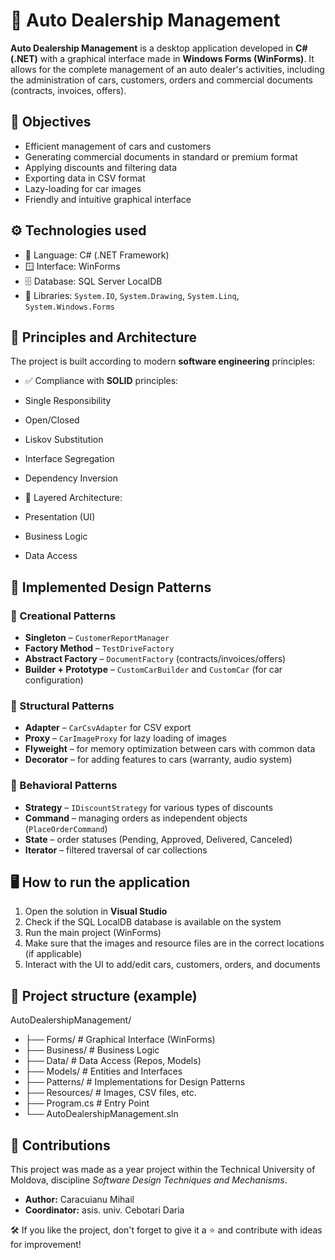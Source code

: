 # 🚗 Auto Dealership Management
**Auto Dealership Management** is a desktop application developed in **C# (.NET)** with a graphical interface made in **Windows Forms (WinForms)**. It allows for the complete management of an auto dealer's activities, including the administration of cars, customers, orders and commercial documents (contracts, invoices, offers).

## 🎯 Objectives
- Efficient management of cars and customers
- Generating commercial documents in standard or premium format
- Applying discounts and filtering data
- Exporting data in CSV format
- Lazy-loading for car images
- Friendly and intuitive graphical interface

## ⚙️ Technologies used
- 🧱 Language: C# (.NET Framework)
- 🪟 Interface: WinForms
- 🗄️ Database: SQL Server LocalDB
- 🧰 Libraries: `System.IO`, `System.Drawing`, `System.Linq`, `System.Windows.Forms`

## 🧠 Principles and Architecture
The project is built according to modern **software engineering** principles:
- ✅ Compliance with **SOLID** principles:
- Single Responsibility
- Open/Closed
- Liskov Substitution
- Interface Segregation
- Dependency Inversion

- 📐 Layered Architecture:
- Presentation (UI)
- Business Logic
- Data Access

## 🔁 Implemented Design Patterns

### 🔨 Creational Patterns
- **Singleton** – `CustomerReportManager`
- **Factory Method** – `TestDriveFactory`
- **Abstract Factory** – `DocumentFactory` (contracts/invoices/offers)
- **Builder + Prototype** – `CustomCarBuilder` and `CustomCar` (for car configuration)

### 🧱 Structural Patterns
- **Adapter** – `CarCsvAdapter` for CSV export
- **Proxy** – `CarImageProxy` for lazy loading of images
- **Flyweight** – for memory optimization between cars with common data
- **Decorator** – for adding features to cars (warranty, audio system)

### 🧩 Behavioral Patterns
- **Strategy** – `IDiscountStrategy` for various types of discounts
- **Command** – managing orders as independent objects (`PlaceOrderCommand`)
- **State** – order statuses (Pending, Approved, Delivered, Canceled)
- **Iterator** – filtered traversal of car collections

## 🖥️ How to run the application
1. Open the solution in **Visual Studio**
2. Check if the SQL LocalDB database is available on the system
3. Run the main project (WinForms)
4. Make sure that the images and resource files are in the correct locations (if applicable)
5. Interact with the UI to add/edit cars, customers, orders, and documents

## 📂 Project structure (example)
AutoDealershipManagement/
- ├── Forms/ # Graphical Interface (WinForms)
- ├── Business/ # Business Logic
- ├── Data/ # Data Access (Repos, Models)
- ├── Models/ # Entities and Interfaces
- ├── Patterns/ # Implementations for Design Patterns
- ├── Resources/ # Images, CSV files, etc.
- ├── Program.cs # Entry Point
- └── AutoDealershipManagement.sln

## 📌 Contributions
This project was made as a year project within the Technical University of Moldova, discipline *Software Design Techniques and Mechanisms*.
- **Author:** Caracuianu Mihail
- **Coordinator:** asis. univ. Cebotari Daria

🛠️ If you like the project, don't forget to give it a ⭐ and contribute with ideas for improvement!
